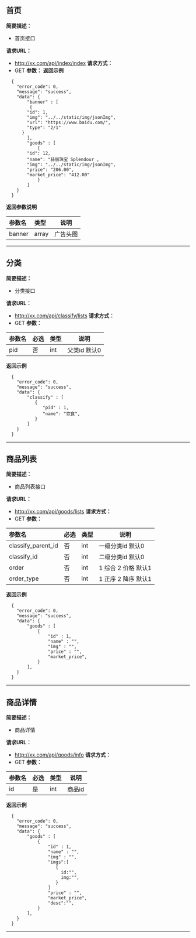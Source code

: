 
## 首页
**简要描述：**

- 首页接口

**请求URL：**
-  http://xx.com/api/index/index
**请求方式：**
- GET
**参数：**
 **返回示例**
```
  {
    "error_code": 0,
    "message": "success",
    "data": {
    	"banner" : [
         {
        "id": 1,
        "img": "../../static/img/jsonImg",
        "url": "https://www.baidu.com/",
        "type": "2/1"
      }
    	],
    	"goods" : [
    		{
    	"id": 12,
        "name": "赫丽珠宝 Splendour ,
        "img": "../../static/img/jsonImg",
        "price": "206.00",
        "market_price": "412.00"
    		}
    	]
    }
  }
```

 **返回参数说明**

|参数名|类型|说明|
|:-----  |:-----|-----|
|banner  |array    |广告头图  |



***
## 分类
**简要描述：**

- 分类接口

**请求URL：**
- http://xx.com/api/classify/lists
**请求方式：**
- GET
**参数：**

|参数名|必选|类型|说明|
|:----- |:----- |:-----|-----|
|pid|否  |int |父类id 默认0 |
 **返回示例**
```
  {
    "error_code": 0,
    "message": "success",
    "data": {
    	"classify" : [
    	   {
    	      "pid" : 1,
    	      "name": "饮食",
    	   }
    	]
    }
  }
```
***
## 商品列表
**简要描述：**

- 商品列表接口

**请求URL：**
-  http://xx.com/api/goods/lists
**请求方式：**
- GET
**参数：**

|参数名|必选|类型|说明|
|:----    |:---|:----- |-----   |
|classify_parent_id|否  |int |一级分类id 默认0|
|classify_id|否  |int |二级分类id 默认0|
|order|否  |int |1 综合 2 价格 默认1 |
|order_type|否  |int |1  正序  2 降序 默认1|
 **返回示例**
```
  {
    "error_code": 0,
    "message": "success",
    "data": {
    	"goods" : [
    	   	{
    			"id" : 1,
    			"name" : "",
    			"img" : "",
    			"price" : "",
    			"market_price",
    		}
    	],
    }
  }
```
***
## 商品详情
**简要描述：**

- 商品详情

**请求URL：**
- http://xx.com/api/goods/info
**请求方式：**
- GET
**参数：**

|参数名|必选|类型|说明|
|:----    |:---|:----- |-----   |
|id|是  |int |商品id |
 **返回示例**
```
  {
    "error_code": 0,
    "message": "success",
    "data": {
    	"goods" : [
    	   	{
    			"id" : 1,
    			"name" : "",
    			"img" : "",
    			"imgs":[
    			   {
    			     id:"",
    			     img:"",
    			   }
    			]
    			"price" : "",
    			"market_price",
    			"desc":"",
    		}
    	],
    }
  }
```
***
